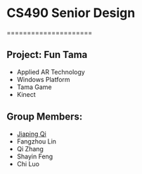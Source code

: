 # CS490 Senior Design
=====================
## Project: Fun Tama
+ Applied AR Technology
+ Windows Platform
+ Tama Game
+ Kinect

## Group Members:
+ [Jiaping Qi<br />](http://web.ics.purdue.edu/~qi33/)
+ Fangzhou Lin
+ Qi Zhang
+ Shayin Feng
+ Chi Luo
